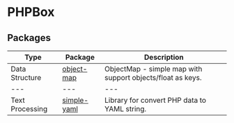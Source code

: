 # PHPBox

## Packages

| Type            | Package                                                | Description                                                |
|-----------------|--------------------------------------------------------|------------------------------------------------------------|
| Data Structure  | [object-map](https://github.com/phpboxru/object-map)   | ObjectMap - simple map with support objects/float as keys. |
| ---             | ---                                                    | ---                                                        |
| Text Processing | [simple-yaml](https://github.com/phpboxru/simple-yaml) | Library for convert PHP data to YAML string.               |
